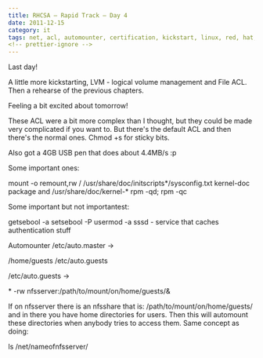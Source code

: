 ```yaml
---
title: RHCSA – Rapid Track – Day 4
date: 2011-12-15
category: it
tags: net, acl, automounter, certification, kickstart, linux, red, hat, rhcsa, selinux, sssd, storage, studying
<!-- prettier-ignore -->
---
```


Last day!

A little more kickstarting, LVM - logical volume management and File ACL. Then a rehearse of the previous chapters.

Feeling a bit excited about tomorrow!

These ACL were a bit more complex than I thought, but they could be made very complicated if you want to. But there's the default ACL and then there's the normal ones. Chmod +s for sticky bits.

Also got a 4GB USB pen that does about 4.4MB/s :p

Some important ones:

mount -o remount,rw /
/usr/share/doc/initscripts\*/sysconfig.txt
kernel-doc package and /usr/share/doc/kernel-\*
rpm -qd; rpm -qc

Some important but not importantest:

getsebool -a
setsebool -P
usermod -a
sssd - service that caches authentication stuff

Automounter /etc/auto.master ->

/home/guests    /etc/auto.guests

/etc/auto.guests ->

\* -rw nfsserver:/path/to/mount/on/home/guests/&

If on nfsserver there is an nfsshare that is: /path/to/mount/on/home/guests/ and in there you have home directories for users. Then this will automount these directories when anybody tries to access them. Same concept as doing:

ls /net/nameofnfsserver/
